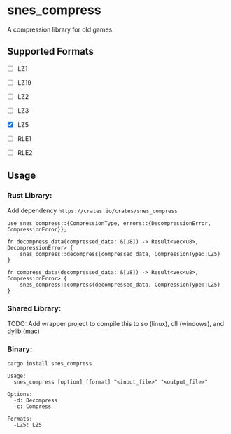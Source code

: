 # snes_compress

A compression library for old games.

## Supported Formats

- [ ] LZ1
- [ ] LZ19
- [ ] LZ2
- [ ] LZ3
- [x] LZ5
- [ ] RLE1
- [ ] RLE2


## Usage
### Rust Library:
Add dependency
`https://crates.io/crates/snes_compress`
```
use snes_compress::{CompressionType, errors::{DecompressionError, CompressionError}};

fn decompress_data(compressed_data: &[u8]) -> Result<Vec<u8>, DecompressionError> {
    snes_compress::decompress(compressed_data, CompressionType::LZ5)
}

fn compress_data(decompressed_data: &[u8]) -> Result<Vec<u8>, CompressionError> {
    snes_compress::compress(decompressed_data, CompressionType::LZ5)
}
```

### Shared Library:
TODO: Add wrapper project to compile this to so (linux), dll (windows), and dylib (mac)

### Binary:
`cargo install snes_compress`
```
Usage:
  snes_compress [option] [format] "<input_file>" "<output_file>"

Options:
  -d: Decompress
  -c: Compress

Formats:
  -LZ5: LZ5

```

